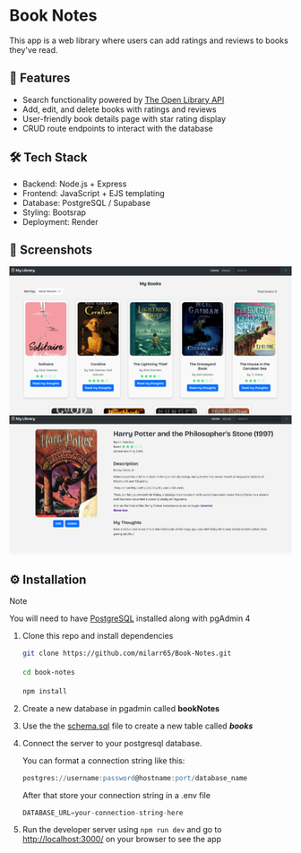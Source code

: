 # Book Notes

This app is a web library where users can add ratings and reviews to books they've read.

## 🚀 Features

- Search functionality powered by [The Open Library API](https://openlibrary.org/developers/api)
- Add, edit, and delete books with ratings and reviews
- User-friendly book details page with star rating display
- CRUD route endpoints to interact with the database

## 🛠️ Tech Stack

- Backend: Node.js + Express
- Frontend: JavaScript + EJS templating
- Database: PostgreSQL / Supabase
- Styling: Bootsrap
- Deployment: Render

## 📸 Screenshots

![Homepage](<public/assets/Captura de pantalla 2025-03-20 192019.png>)
![book-details page](<public/assets/Captura de pantalla 2025-03-20 192048.png>)

## ⚙️ Installation

> [!Note]
> You will need to have [PostgreSQL](https://www.postgresql.org/download) installed along with pgAdmin 4


1. Clone this repo and install dependencies

   ```bash
   git clone https://github.com/milarr65/Book-Notes.git

   cd book-notes

   npm install
   ```

2. Create a new database in pgadmin called **bookNotes**
3. Use the the [schema.sql](schema.sql) file to create a new table called **_books_**
4. Connect the server to your postgresql database. 
   
   You can format a connection string like this:
   ```sql
   postgres://username:password@hostname:port/database_name
   ``` 
   
   After that store your connection string in a .env file
   ```js
   DATABASE_URL=your-connection-string-here
   ```

5. Run the developer server using `npm run dev` and go to [http://localhost:3000/](http://localhost:3000/) on your browser to see the app

